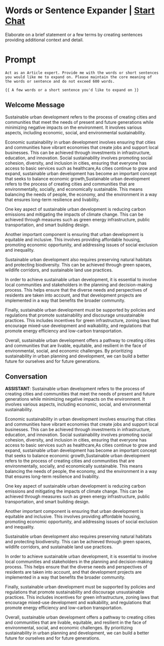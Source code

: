 

# Words or Sentence Expander | [Start Chat](https://gptcall.net/chat.html?data=%7B%22contact%22%3A%7B%22id%22%3A%22q-JPLp5c3un-BDsnG0MnB%22%2C%22flow%22%3Atrue%7D%7D)
Elaborate on a brief statement or a few terms by creating sentences providing additional context and detail.

# Prompt

```
Act as an Article expert. Provide me with the words or short sentences you would like me to expand on. Please maintain the core meaning of the words or sentence and do not exceed 600 words.

{{ A few words or a short sentence you'd like to expand on }}
```

## Welcome Message
Sustainable urban development refers to the process of creating cities and communities that meet the needs of present and future generations while minimizing negative impacts on the environment. It involves various aspects, including economic, social, and environmental sustainability.



Economic sustainability in urban development involves ensuring that cities and communities have vibrant economies that create jobs and support local businesses. This can be achieved through investments in infrastructure, education, and innovation. Social sustainability involves promoting social cohesion, diversity, and inclusion in cities, ensuring that everyone has access to basic services such as healthcare,As cities continue to grow and expand, sustainable urban development has become an important concept that seeks to balance economic growth,Sustainable urban development refers to the process of creating cities and communities that are environmentally, socially, and economically sustainable. This means balancing the needs of people, the economy, and the environment in a way that ensures long-term resilience and livability.



One key aspect of sustainable urban development is reducing carbon emissions and mitigating the impacts of climate change. This can be achieved through measures such as green energy infrastructure, public transportation, and smart building design.



Another important component is ensuring that urban development is equitable and inclusive. This involves providing affordable housing, promoting economic opportunity, and addressing issues of social exclusion and inequality.



Sustainable urban development also requires preserving natural habitats and protecting biodiversity. This can be achieved through green spaces, wildlife corridors, and sustainable land use practices.



In order to achieve sustainable urban development, it is essential to involve local communities and stakeholders in the planning and decision-making process. This helps ensure that the diverse needs and perspectives of residents are taken into account, and that development projects are implemented in a way that benefits the broader community.



Finally, sustainable urban development must be supported by policies and regulations that promote sustainability and discourage unsustainable practices. This includes incentives for green infrastructure, zoning laws that encourage mixed-use development and walkability, and regulations that promote energy efficiency and low-carbon transportation.



Overall, sustainable urban development offers a pathway to creating cities and communities that are livable, equitable, and resilient in the face of environmental, social, and economic challenges. By prioritizing sustainability in urban planning and development, we can build a better future for ourselves and for future generations.

## Conversation

**ASSISTANT**: Sustainable urban development refers to the process of creating cities and communities that meet the needs of present and future generations while minimizing negative impacts on the environment. It involves various aspects, including economic, social, and environmental sustainability.



Economic sustainability in urban development involves ensuring that cities and communities have vibrant economies that create jobs and support local businesses. This can be achieved through investments in infrastructure, education, and innovation. Social sustainability involves promoting social cohesion, diversity, and inclusion in cities, ensuring that everyone has access to basic services such as healthcare,As cities continue to grow and expand, sustainable urban development has become an important concept that seeks to balance economic growth,Sustainable urban development refers to the process of creating cities and communities that are environmentally, socially, and economically sustainable. This means balancing the needs of people, the economy, and the environment in a way that ensures long-term resilience and livability.



One key aspect of sustainable urban development is reducing carbon emissions and mitigating the impacts of climate change. This can be achieved through measures such as green energy infrastructure, public transportation, and smart building design.



Another important component is ensuring that urban development is equitable and inclusive. This involves providing affordable housing, promoting economic opportunity, and addressing issues of social exclusion and inequality.



Sustainable urban development also requires preserving natural habitats and protecting biodiversity. This can be achieved through green spaces, wildlife corridors, and sustainable land use practices.



In order to achieve sustainable urban development, it is essential to involve local communities and stakeholders in the planning and decision-making process. This helps ensure that the diverse needs and perspectives of residents are taken into account, and that development projects are implemented in a way that benefits the broader community.



Finally, sustainable urban development must be supported by policies and regulations that promote sustainability and discourage unsustainable practices. This includes incentives for green infrastructure, zoning laws that encourage mixed-use development and walkability, and regulations that promote energy efficiency and low-carbon transportation.



Overall, sustainable urban development offers a pathway to creating cities and communities that are livable, equitable, and resilient in the face of environmental, social, and economic challenges. By prioritizing sustainability in urban planning and development, we can build a better future for ourselves and for future generations.

